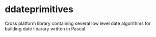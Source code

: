# ddateprimitives
Cross platform library containing several low level date algorithms for building date libarary written in Pascal.
